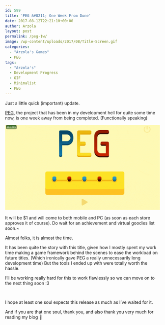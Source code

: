 ```yaml
---
id: 599
title: 'PEG &#8211; One Week From Done'
date: 2017-08-12T22:21:10+00:00
author: Arzola
layout: post
permalink: /peg-1w/
image: /wp-content/uploads/2017/08/Title-Screen.gif
categories:
  - "Arzola's Games"
  - PEG
tags:
  - "Arzola's"
  - Development Progress
  - GIF
  - Minimalist
  - PEG
---
```

Just a little quick (important) update.

<a href="/new-project-peg/" target="_blank" rel="noopener">PEG</a>, the project that has been in my development hell for quite some time now, is one week away from being completed. (Functionally speaking)

[<img class="aligncenter size-large wp-image-600" src="/images/posts/2017/08/Title-Screen.gif" alt=""   />](/images/posts/2017/08/Title-Screen.gif)

It will be $1 and will come to both mobile and PC (as soon as each store approves it of course). Do wait for an achievement and virtual goodies list soon.~

Almost folks, it is almost the time.

It has been quite the story with this title, given how I mostly spent my work time making a game framework behind the scenes to ease the workload on future titles. (Which ironically gave PEG a really unnecessarily long development time) But the tools I ended up with were totally worth the hassle.

I&#8217;ll be working really hard for this to work flawlessly so we can move on to the next thing soon :3

&nbsp;

I hope at least one soul expects this release as much as I&#8217;ve waited for it.

And if you are that one soul, thank you, and also thank you very much for reading my blog 🙂

<!-- AddThis Advanced Settings generic via filter on the_content -->

<!-- AddThis Share Buttons generic via filter on the_content -->